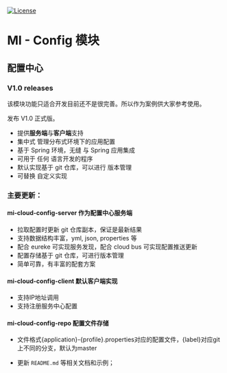 [![License](https://img.shields.io/badge/license-MIT-blue.svg)](http://blog.csdn.net/fjnpysh)

# MI - Config 模块  

## 配置中心

### V1.0 releases

该模块功能只适合开发目前还不是很完善。所以作为案例供大家参考使用。

发布 V1.0 正式版。

- 提供**服务端**与**客户端**支持
- 集中式 管理分布式环境下的应用配置
- 基于 Spring 环境，无缝 与 Spring 应用集成
- 可用于 任何 语言开发的程序
- 默认实现基于 git 仓库，可以进行 版本管理
- 可替换 自定义实现

### 主要更新：

####  **mi-cloud-config-server** 作为配置中心服务端

  - 拉取配置时更新 git 仓库副本，保证是最新结果
  - 支持数据结构丰富，yml, json, properties 等
  - 配合 eureke 可实现服务发现，配合 cloud bus 可实现配置推送更新
  - 配置存储基于 git 仓库，可进行版本管理
  - 简单可靠，有丰富的配套方案
  
####  **mi-cloud-config-client** 默认客户端实现
  - 支持IP地址调用
  - 支持注册服务中心配置

####  **mi-cloud-config-repo** 配置文件存储
  - 文件格式{application}-{profile}.properties对应的配置文件，{label}对应git上不同的分支，默认为master
    
    
- 更新 `README.md` 等相关文档和示例；
